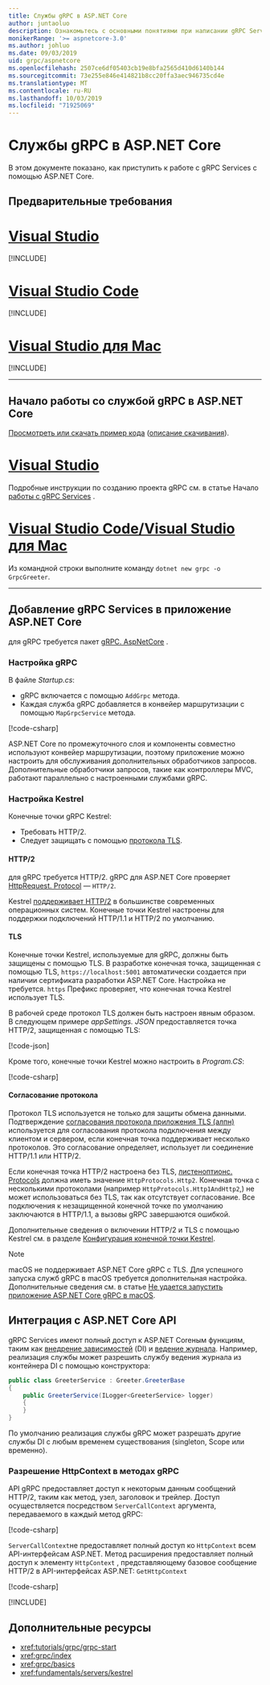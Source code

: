 ```yaml
---
title: Службы gRPC в ASP.NET Core
author: juntaoluo
description: Ознакомьтесь с основными понятиями при написании gRPC Services с помощью ASP.NET Core.
monikerRange: '>= aspnetcore-3.0'
ms.author: johluo
ms.date: 09/03/2019
uid: grpc/aspnetcore
ms.openlocfilehash: 2507ce6df05403cb19e8bfa2565d410d6140b144
ms.sourcegitcommit: 73e255e846e414821b8cc20ffa3aec946735cd4e
ms.translationtype: MT
ms.contentlocale: ru-RU
ms.lasthandoff: 10/03/2019
ms.locfileid: "71925069"
---
```

# <a name="grpc-services-with-aspnet-core"></a>Службы gRPC в ASP.NET Core

В этом документе показано, как приступить к работе с gRPC Services с помощью ASP.NET Core.

## <a name="prerequisites"></a>Предварительные требования

# <a name="visual-studiotabvisual-studio"></a>[Visual Studio](#tab/visual-studio)

[!INCLUDE[](~/includes/net-core-prereqs-vs-3.0.md)]

# <a name="visual-studio-codetabvisual-studio-code"></a>[Visual Studio Code](#tab/visual-studio-code)

[!INCLUDE[](~/includes/net-core-prereqs-vsc-3.0.md)]

# <a name="visual-studio-for-mactabvisual-studio-mac"></a>[Visual Studio для Mac](#tab/visual-studio-mac)

[!INCLUDE[](~/includes/net-core-prereqs-mac-3.0.md)]

---

## <a name="get-started-with-grpc-service-in-aspnet-core"></a>Начало работы со службой gRPC в ASP.NET Core

[Просмотреть или скачать пример кода](https://github.com/aspnet/AspNetCore.Docs/tree/master/aspnetcore/tutorials/grpc/grpc-start/sample) ([описание скачивания](xref:index#how-to-download-a-sample)).

# <a name="visual-studiotabvisual-studio"></a>[Visual Studio](#tab/visual-studio)

Подробные инструкции по созданию проекта gRPC см. в статье Начало [работы с gRPC Services](xref:tutorials/grpc/grpc-start) .

# <a name="visual-studio-code--visual-studio-for-mactabvisual-studio-codevisual-studio-mac"></a>[Visual Studio Code/Visual Studio для Mac](#tab/visual-studio-code+visual-studio-mac)

Из командной строки выполните команду `dotnet new grpc -o GrpcGreeter`.

---

## <a name="add-grpc-services-to-an-aspnet-core-app"></a>Добавление gRPC Services в приложение ASP.NET Core

для gRPC требуется пакет [gRPC. AspNetCore](https://www.nuget.org/packages/Grpc.AspNetCore) .

### <a name="configure-grpc"></a>Настройка gRPC

В файле *Startup.cs*:

* gRPC включается с помощью `AddGrpc` метода.
* Каждая служба gRPC добавляется в конвейер маршрутизации с помощью `MapGrpcService` метода.

[!code-csharp[](~/tutorials/grpc/grpc-start/sample/GrpcGreeter/Startup.cs?name=snippet&highlight=7,24)]

ASP.NET Core по промежуточного слоя и компоненты совместно используют конвейер маршрутизации, поэтому приложение можно настроить для обслуживания дополнительных обработчиков запросов. Дополнительные обработчики запросов, такие как контроллеры MVC, работают параллельно с настроенными службами gRPC.

### <a name="configure-kestrel"></a>Настройка Kestrel

Конечные точки gRPC Kestrel:

* Требовать HTTP/2.
* Следует защищать с помощью [протокола TLS](https://tools.ietf.org/html/rfc5246).

#### <a name="http2"></a>HTTP/2

для gRPC требуется HTTP/2. gRPC для ASP.NET Core проверяет [HttpRequest. Protocol](xref:Microsoft.AspNetCore.Http.HttpRequest.Protocol*) — `HTTP/2`.

Kestrel [поддерживает HTTP/2](xref:fundamentals/servers/kestrel#http2-support) в большинстве современных операционных систем. Конечные точки Kestrel настроены для поддержки подключений HTTP/1.1 и HTTP/2 по умолчанию.

#### <a name="tls"></a>TLS

Конечные точки Kestrel, используемые для gRPC, должны быть защищены с помощью TLS. В разработке конечная точка, защищенная с помощью TLS, `https://localhost:5001` автоматически создается при наличии сертификата разработки ASP.NET Core. Настройка не требуется. `https` Префикс проверяет, что конечная точка Kestrel использует TLS.

В рабочей среде протокол TLS должен быть настроен явным образом. В следующем примере *appSettings. JSON* предоставляется точка HTTP/2, защищенная с помощью TLS:

[!code-json[](~/grpc/aspnetcore/sample/appsettings.json?highlight=4)]

Кроме того, конечные точки Kestrel можно настроить в *Program.CS*:

[!code-csharp[](~/grpc/aspnetcore/sample/Program.cs?highlight=7&name=snippet)]

#### <a name="protocol-negotiation"></a>Согласование протокола

Протокол TLS используется не только для защиты обмена данными. Подтверждение [согласования протокола приложения TLS (алпн)](https://tools.ietf.org/html/rfc7301#section-3) используется для согласования протокола подключения между клиентом и сервером, если конечная точка поддерживает несколько протоколов. Это согласование определяет, использует ли соединение HTTP/1.1 или HTTP/2.

Если конечная точка HTTP/2 настроена без TLS, [листеноптионс. Protocols](xref:fundamentals/servers/kestrel#listenoptionsprotocols) должна иметь значение `HttpProtocols.Http2`. Конечная точка с несколькими протоколами (например `HttpProtocols.Http1AndHttp2`,) не может использоваться без TLS, так как отсутствует согласование. Все подключения к незащищенной конечной точке по умолчанию заключаются в HTTP/1.1, а вызовы gRPC завершаются ошибкой.

Дополнительные сведения о включении HTTP/2 и TLS с помощью Kestrel см. в разделе [Конфигурация конечной точки Kestrel](xref:fundamentals/servers/kestrel#endpoint-configuration).

> [!NOTE]
> macOS не поддерживает ASP.NET Core gRPC с TLS. Для успешного запуска служб gRPC в macOS требуется дополнительная настройка. Дополнительные сведения см. в статье [Не удается запустить приложение ASP.NET Core gRPC в macOS](xref:grpc/troubleshoot#unable-to-start-aspnet-core-grpc-app-on-macos).

## <a name="integration-with-aspnet-core-apis"></a>Интеграция с ASP.NET Core API

gRPC Services имеют полный доступ к ASP.NET Coreным функциям, таким как [внедрение зависимостей](xref:fundamentals/dependency-injection) (DI) и [ведение журнала](xref:fundamentals/logging/index). Например, реализация службы может разрешить службу ведения журнала из контейнера DI с помощью конструктора:

```csharp
public class GreeterService : Greeter.GreeterBase
{
    public GreeterService(ILogger<GreeterService> logger)
    {
    }
}
```

По умолчанию реализация службы gRPC может разрешать другие службы DI с любым временем существования (singleton, Scope или временно).

### <a name="resolve-httpcontext-in-grpc-methods"></a>Разрешение HttpContext в методах gRPC

API gRPC предоставляет доступ к некоторым данным сообщений HTTP/2, таким как метод, узел, заголовок и трейлер. Доступ осуществляется посредством `ServerCallContext` аргумента, передаваемого в каждый метод gRPC:

[!code-csharp[](~/grpc/aspnetcore/sample/GrcpService/GreeterService.cs?highlight=3-4&name=snippet)]

`ServerCallContext`не предоставляет полный доступ ко `HttpContext` всем API-интерфейсам ASP.NET. Метод расширения предоставляет полный доступ к элементу `HttpContext` , представляющему базовое сообщение HTTP/2 в API-интерфейсах ASP.NET: `GetHttpContext`

[!code-csharp[](~/grpc/aspnetcore/sample/GrcpService/GreeterService2.cs?highlight=6-7&name=snippet)]

[!INCLUDE[](~/includes/gRPCazure.md)]

## <a name="additional-resources"></a>Дополнительные ресурсы

* <xref:tutorials/grpc/grpc-start>
* <xref:grpc/index>
* <xref:grpc/basics>
* <xref:fundamentals/servers/kestrel>
